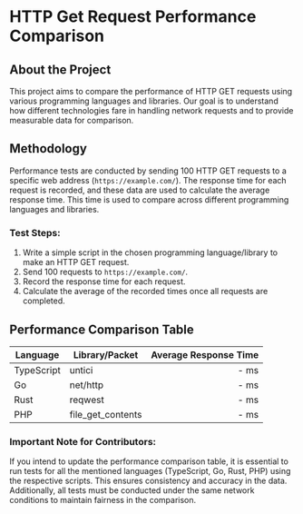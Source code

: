 # HTTP Get Request Performance Comparison

## About the Project

This project aims to compare the performance of HTTP GET requests using various programming languages and libraries. Our goal is to understand how different technologies fare in handling network requests and to provide measurable data for comparison.

## Methodology

Performance tests are conducted by sending 100 HTTP GET requests to a specific web address (`https://example.com/`). The response time for each request is recorded, and these data are used to calculate the average response time. This time is used to compare across different programming languages and libraries.

### Test Steps:

1. Write a simple script in the chosen programming language/library to make an HTTP GET request.
2. Send 100 requests to `https://example.com/`.
3. Record the response time for each request.
4. Calculate the average of the recorded times once all requests are completed.

## Performance Comparison Table

| Language   | Library/Packet    | Average Response Time |
| ---------- | ----------------- | --------------------: |
| TypeScript | untici            |                  - ms |
| Go         | net/http          |                  - ms |
| Rust       | reqwest           |                  - ms |
| PHP        | file_get_contents |                  - ms |

### Important Note for Contributors:

If you intend to update the performance comparison table, it is essential to run tests for all the mentioned languages (TypeScript, Go, Rust, PHP) using the respective scripts. This ensures consistency and accuracy in the data. Additionally, all tests must be conducted under the same network conditions to maintain fairness in the comparison.
